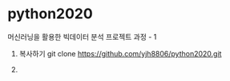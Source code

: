 # python2020
머신러닝을 활용한 빅데이터 분석 프로젝트 과정 - 1

1. 복사하기
git clone https://github.com/yjh8806/python2020.git

2. 
